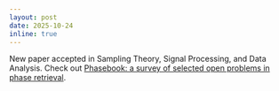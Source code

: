 ```yaml
---
layout: post
date: 2025-10-24
inline: true
---
```

New paper accepted in Sampling Theory, Signal Processing, and Data Analysis. Check out [Phasebook: a survey of selected open problems in phase retrieval](https://doi.org/10.1007/s43670-025-00117-0).
